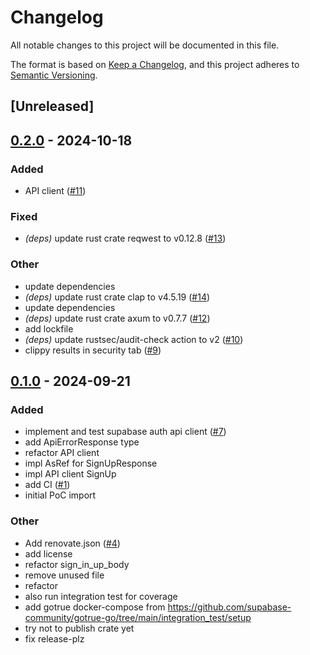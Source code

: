 # Changelog

All notable changes to this project will be documented in this file.

The format is based on [Keep a Changelog](https://keepachangelog.com/en/1.0.0/),
and this project adheres to [Semantic Versioning](https://semver.org/spec/v2.0.0.html).

## [Unreleased]

## [0.2.0](https://github.com/schjan/axum-supabase-auth/compare/v0.1.0...v0.2.0) - 2024-10-18

### Added

- API client ([#11](https://github.com/schjan/axum-supabase-auth/pull/11))

### Fixed

- *(deps)* update rust crate reqwest to v0.12.8 ([#13](https://github.com/schjan/axum-supabase-auth/pull/13))

### Other

- update dependencies
- *(deps)* update rust crate clap to v4.5.19 ([#14](https://github.com/schjan/axum-supabase-auth/pull/14))
- update dependencies
- *(deps)* update rust crate axum to v0.7.7 ([#12](https://github.com/schjan/axum-supabase-auth/pull/12))
- add lockfile
- *(deps)* update rustsec/audit-check action to v2 ([#10](https://github.com/schjan/axum-supabase-auth/pull/10))
- clippy results in security tab ([#9](https://github.com/schjan/axum-supabase-auth/pull/9))

## [0.1.0](https://github.com/schjan/axum-supabase-auth/releases/tag/v0.1.0) - 2024-09-21

### Added

- implement and test supabase auth api client ([#7](https://github.com/schjan/axum-supabase-auth/pull/7))
- add ApiErrorResponse type
- refactor API client
- impl AsRef<User> for SignUpResponse
- impl API client SignUp
- add CI ([#1](https://github.com/schjan/axum-supabase-auth/pull/1))
- initial PoC import

### Other

- Add renovate.json ([#4](https://github.com/schjan/axum-supabase-auth/pull/4))
- add license
- refactor sign_in_up_body
- remove unused file
- refactor
- also run integration test for coverage
- add gotrue docker-compose from https://github.com/supabase-community/gotrue-go/tree/main/integration_test/setup
- try not to publish crate yet
- fix release-plz
